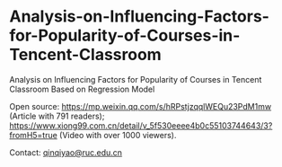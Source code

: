 # Analysis-on-Influencing-Factors-for-Popularity-of-Courses-in-Tencent-Classroom
Analysis on Influencing Factors for Popularity of Courses in Tencent Classroom Based on Regression Model

Open source: https://mp.weixin.qq.com/s/hRPstjzqqlWEQu23PdM1mw (Article with 791 readers); 
             https://www.xiong99.com.cn/detail/v_5f530eeee4b0c55103744643/3?fromH5=true (Video with over 1000 viewers).
           
Contact: qinqiyao@ruc.edu.cn
